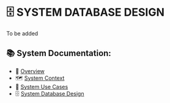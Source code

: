 # 🗄️ SYSTEM DATABASE DESIGN

To be added

## 📚 System Documentation:

- 🧭 [Overview](overview.md)
- 🗺️ [System Context](system_context.md)
- 🎯 [System Use Cases](system_use_cases.md)
- 🗄️ [System Database Design](system_database_design.md)
